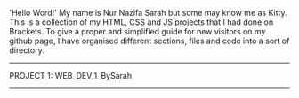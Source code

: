 'Hello Word!' My name is Nur Nazifa Sarah but some may know me as Kitty. This is a collection of my HTML, CSS and JS projects that I had done on Brackets. To give a proper and simplified guide for new visitors on my github page, I have organised different sections, files and code into a sort of directory.
____________________________________________________________________________________________________________________________________________________________________

PROJECT 1: WEB_DEV_1_BySarah

____________________________________________________________________________________________________________________________________________________________________

